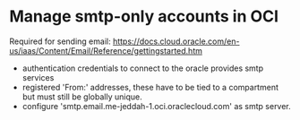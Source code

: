 # Manage smtp-only accounts in OCI

Required for sending email:
https://docs.cloud.oracle.com/en-us/iaas/Content/Email/Reference/gettingstarted.htm

- authentication credentials to connect to the oracle provides smtp services
- registered 'From:' addresses, these have to be tied to a compartment but must
  still be globally unique.
- configure 'smtp.email.me-jeddah-1.oci.oraclecloud.com' as smtp server.
